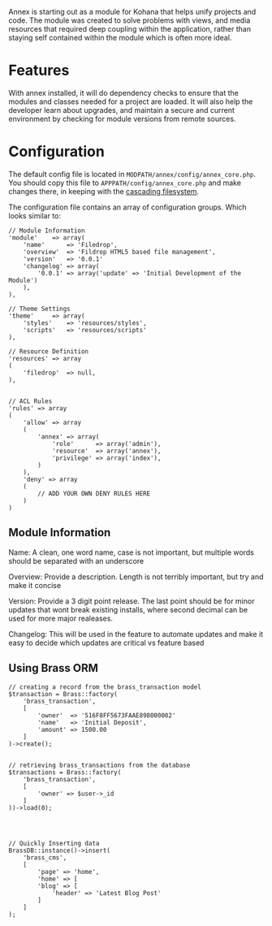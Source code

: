 Annex is starting out as a module for Kohana that helps unify projects and code.
The module was created to solve problems with views, and media resources that required
deep coupling within the application, rather than staying self contained within the module
which is often more ideal.

# Features
With annex installed, it will do dependency checks to ensure that the modules and classes
needed for a project are loaded. It will also help the developer learn about upgrades, and
maintain a secure and current environment by checking for module versions from remote sources.


# Configuration

The default config file is located in `MODPATH/annex/config/annex_core.php`.
You should copy this file to `APPPATH/config/annex_core.php` and make changes there, in keeping with the [cascading filesystem](../kohana/files).

The configuration file contains an array of configuration groups. Which looks similar to:

	// Module Information
	'module'	=> array(
		'name'		=> 'Filedrop',
		'overview'	=> 'Fildrop HTML5 based file management',
		'version'	=> '0.0.1'
		'changelog'	=> array(
			'0.0.1'	=> array('update' => 'Initial Development of the Module')
		),
	),

	// Theme Settings
	'theme'		=> array(
		'styles'	=> 'resources/styles',
		'scripts'	=> 'resources/scripts'
	),

	// Resource Definition
	'resources' => array
	(
		'filedrop' 	=> null,
	),


	// ACL Rules
	'rules' => array
	(
		'allow' => array
		(
			'annex' => array(
				'role'		=> array('admin'),
				'resource'	=> array('annex'),
				'privilege'	=> array('index'),
			)
		),
		'deny' => array
		(
			// ADD YOUR OWN DENY RULES HERE
		)
	)

## Module Information
Name: A clean, one word name, case is not important, but multiple words should be separated with an underscore

Overview: Provide a description. Length is not terribly important, but try and make it concise

Version: Provide a 3 digit point release. The last point should be for minor updates that wont break existing installs, where second decimal can be used for more major realeases.

Changelog: This will be used in the feature to automate updates and make it easy to decide which updates are critical vs feature based

## Using Brass ORM

	// creating a record from the brass_transaction model
	$transaction = Brass::factory(
		'brass_transaction',
		[
			'owner'  => '516F8FF5673FAAE898000002'
			'name'   => 'Initial Deposit',
			'amount' => 1500.00
		]
	)->create();


	// retrieving brass_transactions from the database
	$transactions = Brass::factory(
		'brass_transaction', 
		[
			'owner' => $user->_id
		]
	))->load(0);
	
			
		

	// Quickly Inserting data
	BrassDB::instance()->insert(
		'brass_cms',
		[
	    	'page' => 'home',
	    	'home' => [
        	'blog' => [
            	'header' => 'Latest Blog Post'
        	]
    	]
	);
